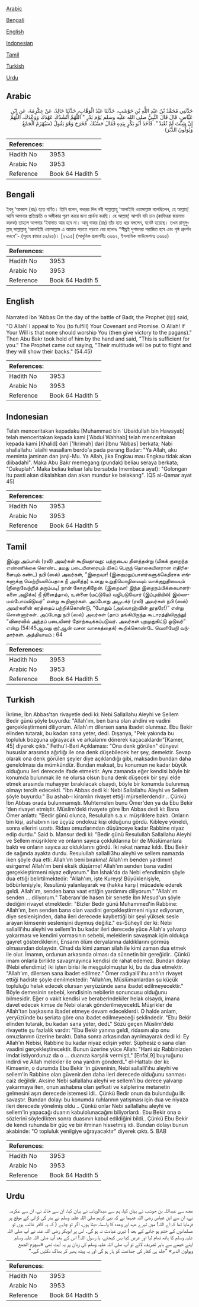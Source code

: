 [Arabic](#arabic)

[Bengali](#bengali)

[English](#english)

[Indonesian](#indonesian)

[Tamil](#tamil)

[Turkish](#turkish)

[Urdu](#urdu)

## Arabic


<div dir="rtl" lang="ar" style={{fontSize:'larger',backgroundColor:'#f8f9fa',padding:20}}>
حَدَّثَنِي مُحَمَّدُ بْنُ عَبْدِ اللَّهِ بْنِ حَوْشَبٍ، حَدَّثَنَا عَبْدُ الْوَهَّابِ، حَدَّثَنَا خَالِدٌ، عَنْ عِكْرِمَةَ، عَنِ ابْنِ عَبَّاسٍ، قَالَ قَالَ النَّبِيُّ صلى الله عليه وسلم يَوْمَ بَدْرٍ ‏"‏ اللَّهُمَّ أَنْشُدُكَ عَهْدَكَ وَوَعْدَكَ، اللَّهُمَّ إِنْ شِئْتَ لَمْ تُعْبَدْ ‏"‏‏.‏ فَأَخَذَ أَبُو بَكْرٍ بِيَدِهِ فَقَالَ حَسْبُكَ‏.‏ فَخَرَجَ وَهْوَ يَقُولُ ‏(‏سَيُهْزَمُ الْجَمْعُ وَيُوَلُّونَ الدُّبُرَ‏)‏
</div>
<div style={{backgroundColor:'#f8f9fa',padding:20, marginBottom: 10}}><table> <thead> <tr> <th>References:</th> <th></th> </tr> </thead> <tbody><tr><td>Hadith No</td><td>3953</td></tr><tr><td>Arabic No</td><td>3953</td></tr><tr><td>Reference</td><td>Book 64 Hadith 5</td></tr></tbody></table></div>

## Bengali


<div dir="ltr" lang="bn" style={{fontSize:'larger',backgroundColor:'#f8f9fa',padding:20}}>
ইবনু ‘আব্বাস (রাঃ) হতে বর্ণিত। তিনি বলেন, বদরের দিন নবী সাল্লাল্লাহু ‘আলাইহি ওয়াসাল্লাম বলেছিলেন, হে আল্লাহ্! আমি আপনার প্রতিশ্রুতি ও অঙ্গীকার পূরণ করার জন্য প্রার্থনা করছি। হে আল্লাহ্! আপনি যদি চান (কাফিররা জয়লাভ করুক) তাহলে আপনার ‘ইবাদাত আর হবে না। আবূ বাকর (রাঃ) তাঁর হাত ধরে বললেন, যথেষ্ট হয়েছে। তখন রাসূলুল্লাহ্ সাল্লাল্লাহু ‘আলাইহি ওয়াসাল্লাম এ আয়াত পড়তে পড়তে বের হলেনঃ ‘‘শীঘ্রই দুশমনরা পরাজিত হবে এবং পৃষ্ঠ প্রদর্শন করবে’’- (সূরাহ ক্বামার ৫৪/৪৫)। [২৯১৫] (আধুনিক প্রকাশনীঃ ৩৬৬২, ইসলামিক ফাউন্ডেশনঃ ৩৬৬৫)
</div>
<div style={{backgroundColor:'#f8f9fa',padding:20, marginBottom: 10}}><table> <thead> <tr> <th>References:</th> <th></th> </tr> </thead> <tbody><tr><td>Hadith No</td><td>3953</td></tr><tr><td>Arabic No</td><td>3953</td></tr><tr><td>Reference</td><td>Book 64 Hadith 5</td></tr></tbody></table></div>

## English


<div dir="ltr" lang="en" style={{fontSize:'larger',backgroundColor:'#f8f9fa',padding:20}}>
Narrated Ibn 'Abbas:On the day of the battle of Badr, the Prophet (ﷺ) said, "O Allah! I appeal to You (to fulfill) Your Covenant and Promise. O Allah! If Your Will is that none should worship You (then give victory to the pagans)." Then Abu Bakr took hold of him by the hand and said, "This is sufficient for you." The Prophet came out saying, "Their multitude will be put to flight and they will show their backs." (54.45)
</div>
<div style={{backgroundColor:'#f8f9fa',padding:20, marginBottom: 10}}><table> <thead> <tr> <th>References:</th> <th></th> </tr> </thead> <tbody><tr><td>Hadith No</td><td>3953</td></tr><tr><td>Arabic No</td><td>3953</td></tr><tr><td>Reference</td><td>Book 64 Hadith 5</td></tr></tbody></table></div>

## Indonesian


<div dir="ltr" lang="id" style={{fontSize:'larger',backgroundColor:'#f8f9fa',padding:20}}>
Telah menceritakan kepadaku [Muhammad bin 'Ubaidullah bin Hawsyab] telah menceritakan kepada kami ['Abdul Wahhab] telah menceritakan kepada kami [Khalid] dari ['Ikrimah] dari [Ibnu 'Abbas] berkata; Nabi shallallahu 'alaihi wasallam berdo'a pada perang Badar: "Ya Allah, aku meminta jaminan dan janji-Mu. Ya Allah, jika Engkau mau Engkau tidak akan diibadahi". Maka Abu Bakr memegang (pundak) beliau seraya berkata; "Cukuplah". Maka beliau keluar lalu bersabda (membaca ayat): "Golongan itu pasti akan dikalahkan dan akan mundur ke belakang". (QS al-Qamar ayat 45)
</div>
<div style={{backgroundColor:'#f8f9fa',padding:20, marginBottom: 10}}><table> <thead> <tr> <th>References:</th> <th></th> </tr> </thead> <tbody><tr><td>Hadith No</td><td>3953</td></tr><tr><td>Arabic No</td><td>3953</td></tr><tr><td>Reference</td><td>Book 64 Hadith 5</td></tr></tbody></table></div>

## Tamil


<div dir="ltr" lang="ta" style={{fontSize:'larger',backgroundColor:'#f8f9fa',padding:20}}>
இப்னு அப்பாஸ் (ரலி) அவர்கள் கூறியதாவது: பத்ருடைய தினத்தன்று (மிகக் குறைந்த எண்ணிக்கை கொண்ட தமது படையினரையும் மிகப் பெருந் தொகையினரான எதிரிகளையும் கண்ட) நபி (ஸல்) அவர்கள், “இறைவா! (இறைமறுப்பாளர்களுக்கெதிராக எங்களுக்கு வெற்றியளிப்பதாக நீ அளித்த) உனது உறுதிமொழியையும் வாக்குறுதியையும் (நிறைவேற்றித் தரும்படி) நான் கோருகிறேன். (இறைவா! இந்த இறைநம்பிக்கையாளர்களை அழிக்க) நீ நினைத்தால், உன்னை (மட்டுமே) வழிபடுவோர் (இப்புவியில்) இல்லாமல்போய்விடுவர்” என்று கூறினார்கள். அப்போது அபூபக்ர் (ரலி) அவர்கள் நபி (ஸல்) அவர்களின் கரத்தைப் பற்றிக்கொண்டு, “போதும் (அல்லாஹ்வின் தூதரே!)” என்று சொன்னார்கள். அப்போது நபி (ஸல்) அவர்கள் (தாம் தங்கியிருந்த கூடாரத்திலிருந்து) “விரைவில் அந்தப் படையினர் தோற்கடிக்கப்படுவர். அவர்கள் புறமுதுகிட்டு ஓடுவர்” என்று (54:45ஆவது குர்ஆன் வசன வாசகத்தைக்) கூறிக்கொண்டே வெளியேறி வந்தார்கள். அத்தியாயம் : 64
</div>
<div style={{backgroundColor:'#f8f9fa',padding:20, marginBottom: 10}}><table> <thead> <tr> <th>References:</th> <th></th> </tr> </thead> <tbody><tr><td>Hadith No</td><td>3953</td></tr><tr><td>Arabic No</td><td>3953</td></tr><tr><td>Reference</td><td>Book 64 Hadith 5</td></tr></tbody></table></div>

## Turkish


<div dir="ltr" lang="tr" style={{fontSize:'larger',backgroundColor:'#f8f9fa',padding:20}}>
İkrime, İbn Abbas'tan rivayetle dedi ki: Nebi Sallallahu Aleyhi ve Sellem Bedir günü şöyle buyurdu: "Allah'ım, ben bana olan ahdini ve vadini gerçekleştirmeni diliyorum. Allah'ım dilersen sana ibadet olunmaz. Ebu Bekir elinden tutarak, bu kadarı sana yeter, dedi. Dışarıya, "Pek yakında bu topluluk bozguna uğrayacak ve arkalarını dönerek kaçacaklardır"[Kamer, 45] diyerek çıktı." Fethu'l-Bari Açıklaması: "Ona denk görülen" dünyevi hususlar arasında ağırlığı ile ona denk düşebilecek her şey, demektir. Sevap olarak ona denk görülen şeyler diye açıklandığı gibi, maksadın bundan daha genelolması da mümkündür. Bundan maksat, bu konumun ne kadar büyük olduğunu ileri derecede ifade etmektir. Aynı zamanda eğer kendisi böyle bir konumda bulunmak ile ne olursa olsun buna denk düşecek bir şeyi elde etmek arasında muhayyer bırakılacak olsaydı, böyle bir konumda bulunmuş olmayı tercih edecekti. "İbn Abbas dedi ki: Nebi Sallallahu Aleyhi ve Sellem şöyle buyurdu:" Bu ashab-ı kiramlın rivayet ettiği mürsellerdendir .. Çünkü İbn Abbas orada bulunmamıştı. Muhtemelen bunu Ömer'den ya da Ebu Bekir 'den rivayet etmiştir. Müslim'deki rivayete göre İbn Abbas dedi ki: Bana Ömer anlattı: "Bedir günü olunca, Resulullah s.a.v. müşriklere baktı. Onların bin kişi, ashabının ise üçyüz ondokuz kişi olduğunu gördü. Kıbleye yöneldi, sonra ellerini uzattı. Ridası omuzlarından düşünceye kadar Rabbine niyaz edip durdu." Said b. Mansur dedi ki: "Bedir günü Resulullah Sallallahu Aleyhi ve Sellem müşriklere ve onların sayıca çokluklarına bir de Müslümanlara baktı ve onların sayıca az olduklarını gördü. İki rekat namaz kıldı. Ebu Bekir de sağında ayakta durdu. Resulullah sallalli3hu aleyhi ve sellem namazda iken şöyle dua etti: Allah'ım beni bırakma! Allah'ım benden yardımın! esirgeme! Allah'ım beni eksik düşürme! Allah'ım senden bana vadini gerçekleştirmeni niyaz ediyorum." İbn İshak'da da Nebi efendimizin şöyle dua ettiği belirtilmektedir: "Allah'ım, işte Kureyş! Büyüklenişiyle, böbürlenişiyle, Resulünü yalanlayarak ve (hakka karşı) mücadele ederek geldi. Allah'ım, senden bana vaat ettiğin yardımını diliyorum." "Allah'ım senden ... diliyorum." Taberanı'de hasen bir senetle İbn Mesud'un şöyle dediğini rivayet etmektedir: "Bizler Bedir günü Muhammed'in Rabbine: Allah'ım, ben senden bana olan vaadini gerçekleştirmeni niyaz ediyorum, diye seslenişinden, daha ileri derecede kaybettiği bir şeyi yüksek sesle arayan kimsenin seslenişini duymuş değiliz." es-Süheyll der ki: Nebi sallalli'ıhu aleyhi ve sellem'in bu kadar ileri derecede yüce Allah'a yalvarıp yakarması ve kendini yormasının sebebi, meleklerin savaşmak için oldukça gayret gösterdiklerini, Ensarın ölüm deryalarına daldıklarını görmüş olmasından dolayıdır. Cihad da kimi zaman silah ile kimi zaman dua etmek ile olur. İmamın, ordunun arkasında olması da sünnetin bir gereğidir.. Çünkü imam onlarla birlikte savaşmayınca kendisi de rahat edemez. Bundan dolayı (Nebi efendimiz) iki işten birisi ile meşgulolmuştur ki, bu da dua etmektir. "Allah'ım, dilersen sana ibadet edilmez." Ömer radıyalli'ıhu anh'ın rivayet ettiği hadiste şöyle denilmektedir: "Allah'ım, Müslümanlardan şu küçük topluluğu helak edecek olursan yeryüzünde sana ibadet edilmeyecektir." Böyle demesinin sebebi, kendisinin nebilerin sonuncusu olduğunu bilmesidir. Eğer o vakit kendisi ve beraberindekiler helak olsaydı, imana davet edecek kimse de Nebi olarak gönderilmeyecektL Müşrikler de Allah'tan başkasına ibadet etmeye devam edeceklerdi. O halde anlam, yeryüzünde bu şeriata göre ona ibadet edilmeyeceği şeklindedir. "Ebu Bekir elinden tutarak, bu kadarı sana yeter, dedL" Sözü geçen Müslim'deki rivayette şu fazlalık vardır: "Ebu Bekir yanına geldi, ridasını alıp onu omuzlarının üzerine bıraktı. Daha sonra arkasından ayrılmayarak dedi ki: Ey Allah'ın Nebisi, Rabbine bu kadar niyaz edişin yeter. Şüphesiz o sana olan vaadini gerçekleştirecektir. Bunun üzerine yüce Allah: "Hani siz Rabbinizden imdat istiyordunuz da o ... duanıza karşılık vermiştL" [Enfal,9] buyruğunu indirdi ve Allah melekler ile ona yardım gönderdL" el-Hattabı der ki: Kimsenin, o durumda Ebu Bekir 'in güveninin, Nebi sallalli'ıhu aleyhi ve sellem'in Rabbine olan güvenir.den daha ileri derecede olduğunu sanması caiz değildir. Aksine Nebi salIalIahu aleyhi ve selIem'i bu derece yalvarıp yakarmaya iten, onun ashabına olan şefkati ve kalplerine metanetin gelmesini aşırı derecede istemesi idi.. Çünkü Bedir onun da bulunduğu ilk savaştır. Bundan dolayı bu konumda ruhlarının yatışması için dua ve niyaza ileri derecede yönelmiş oldu .. Çünkü onlar Nebi salIalIahu aleyhi ve selIem'in yapacağı duanın kabulolunacağını biliyorlardı. Ebu Bekir ona o sözlerini söyledikten sonra duasının kabul edildiğini bildi.. Çünkü Ebu Bekir de kendi ruhunda bir güç ve bir itminan hissetmiş idi. Bundan dolayı bunun akabinde: "O topluluk yenilgiye uğrayacaktır" diyerek çıktı. 5. BAB
</div>
<div style={{backgroundColor:'#f8f9fa',padding:20, marginBottom: 10}}><table> <thead> <tr> <th>References:</th> <th></th> </tr> </thead> <tbody><tr><td>Hadith No</td><td>3953</td></tr><tr><td>Arabic No</td><td>3953</td></tr><tr><td>Reference</td><td>Book 64 Hadith 5</td></tr></tbody></table></div>

## Urdu


<div dir="rtl" lang="ur" style={{fontSize:'larger',backgroundColor:'#f8f9fa',padding:20}}>
مجھ سے عبداللہ بن حوشب نے بیان کیا، ہم سے عبدالوہاب نے بیان کیا، ان سے خالد نے، ان سے عکرمہ نے، ان سے ابن عباس رضی اللہ عنہما نے کہ نبی کریم صلی اللہ علیہ وسلم نے بدر کی لڑائی کے موقع پر فرمایا تھا کہ اے اللہ! میں تیرے عہد اور وعدہ کا واسطہ دیتا ہوں، اگر تو چاہے ( کہ یہ کافر غالب ہوں تو مسلمانوں کے ختم ہو جانے کے بعد ) تیری عبادت نہ ہو گی۔ اس پر ابوبکر رضی اللہ عنہ نے آپ صلی اللہ علیہ وسلم کا ہاتھ تھام لیا اور عرض کیا بس کیجئے، یا رسول اللہ! اس کے بعد آپ صلی اللہ علیہ وسلم اپنے خیمے سے باہر تشریف لائے تو آپ صلی اللہ علیہ وسلم کی زبان پر یہ آیت تھی «سيهزم الجمع ويولون الدبر‏» ”جلد ہی کفار کی جماعت کو ہار ہو گی اور یہ پیٹھ پھیر کر بھاگ نکلیں گے۔“
</div>
<div style={{backgroundColor:'#f8f9fa',padding:20, marginBottom: 10}}><table> <thead> <tr> <th>References:</th> <th></th> </tr> </thead> <tbody><tr><td>Hadith No</td><td>3953</td></tr><tr><td>Arabic No</td><td>3953</td></tr><tr><td>Reference</td><td>Book 64 Hadith 5</td></tr></tbody></table></div>